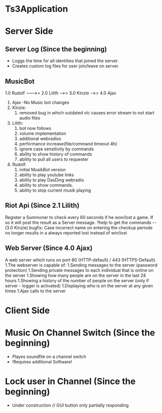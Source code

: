# Ts3Application


# Server Side

## Server Log (Since the beginning)
- Loggs the time for all identities that joined the server. 
- Creates custom log files for user join/leave on server.

## MusicBot
1.0 Rudolf --->> 2.0 Lilith -->> 3.0 Kinzie -->> 4.0 Ajax

1. Ajax
    -No Music bot changes
1. Kinzie:
    1. removed bug in which outdated vlc causes error stream to not start audio files
1. Lilith:
    1. bot now follows
    1. volume implementation
    1. additional webradios
    1. performance increase(file/command timeout 4h)
    1. ignore case sensitivity by commands
    1. ability to show history of commands
    1. ability to pull all users to requester
1. Rudolf:
   1. initial MusikBot version
   1. ability to play youtube links
   1. ability to play DasDing webradio 
   1. ability to show commands. 
   1. ability to stop current musik playing

## Riot Api (Since 2.1 Lilith)
Register a Summoner to check every 60 seconds if he won/lost a game. If so it will post the result as a Server message.
?help to get the commands
 -- (3.0 Kinzie) bugfix: Case incorrect name on entering the checkup periode no longer results in a always reported lost instead of win/lost

## Web Server (Since 4.0 Ajax)
A web server which runs on port 80 (HTTP-default) /  443 (HTTPS-Default). 
1.The webserver is capable of:
    1.Sending messages to the server (password protection)
    1.Sending private messages to each individual that is online on the server
    1.Showing how many people are on the server in the last 24 hours
    1.Showing a history of the number of people on the server (only if server - logger is activated)
    1.Displaying who is on the server at any given times
    1.Ajax calls to the server
    
# Client Side

# Music On Channel Switch (Since the beginning)
- Playes soundfile on a channel switch 
- !Requires additional Software!

# Lock user in Channel (Since the beginning)
- Under construction // GUI button only partially responding
